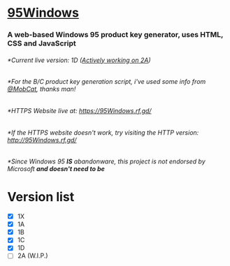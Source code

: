 # [95Windows](https://95Windows.rf.gd/)
### A web-based Windows 95 product key generator, uses HTML, CSS and JavaScript
###### *Current live version: 1D ([Actively working on 2A](https://github.com/MaxWasTakenYT/95Windows/discussions/2))
###### *For the B/C product key generation script, i've used some info from [@MobCat](https://github.com/MobCat), thanks man!
###### *HTTPS Website live at: https://95Windows.rf.gd/
###### *If the HTTPS website doesn't work, try visiting the HTTP version: http://95Windows.rf.gd/
###### *Since Windows 95 ****IS**** abandonware, this project is not endorsed by Microsoft **and doesn't need to be**
# Version list
- [x] 1X
- [x] 1A
- [x] 1B
- [x] 1C
- [x] 1D
- [ ] 2A (W.I.P.)
